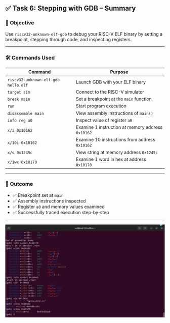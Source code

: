## ✅ Task 6: Stepping with GDB – Summary

### 🎯 Objective  
Use `riscv32-unknown-elf-gdb` to debug your RISC-V ELF binary by setting a breakpoint, stepping through code, and inspecting registers.

---

### 🛠️ Commands Used

| Command                           | Purpose                                                  |
|-----------------------------------|----------------------------------------------------------|
| `riscv32-unknown-elf-gdb hello.elf` | Launch GDB with your ELF binary                        |
| `target sim`                      | Connect to the RISC-V simulator                          |
| `break main`                      | Set a breakpoint at the `main` function                  |
| `run`                             | Start program execution                                  |
| `disassemble main`               | View assembly instructions of `main()`                   |
| `info reg a0`                    | Inspect value of register `a0`                           |
| `x/i 0x10162`                    | Examine 1 instruction at memory address `0x10162`        |
| `x/10i 0x10162`                  | Examine 10 instructions from address `0x10162`           |
| `x/s 0x1245c`                    | View string at memory address `0x1245c`                  |
| `x/1wx 0x10170`                  | Examine 1 word in hex at address `0x10170`               |

---

### 🧠 Outcome

- ✅ Breakpoint set at `main`
- ✅ Assembly instructions inspected
- ✅ Register `a0` and memory values examined
- ✅ Successfully traced execution step-by-step


---
![STEPPING_WITH_GDB](Task-5.png)